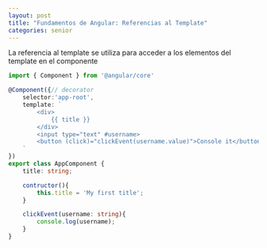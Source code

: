 ```yaml
---
layout: post
title: "Fundamentos de Angular: Referencias al Template"
categories: senior
---
```


La referencia al template se utiliza para acceder a<!--more--> los elementos del template en el componente

```ts
import { Component } from '@angular/core'

@Component({// decorator
    selector:'app-root',
    template: `
        <div>
            {{ title }}
        </div>
        <input type="text" #username>
        <button (click)="clickEvent(username.value)">Console it</button>
    `
}) 
export class AppComponent {
    title: string;

    contructor(){
        this.title = 'My first title';
    }

    clickEvent(username: string){
        console.log(username);
    }
}
```